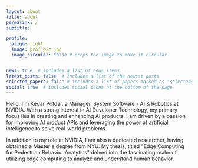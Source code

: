```yaml
---
layout: about
title: about
permalink: /
subtitle: 

profile:
  align: right
  image: prof_pic.jpg
  image_circular: false # crops the image to make it circular


news: true  # includes a list of news items
latest_posts: false  # includes a list of the newest posts
selected_papers: false # includes a list of papers marked as "selected={true}"
social: true  # includes social icons at the bottom of the page
---
```


Hello, I'm Kedar Potdar, a Manager, System Software - AI & Robotics at NVIDIA. With a strong interest in AI Developer Technology, my primary focus lies in creating and enhancing AI products. I am driven by a passion for improving AI product APIs and leveraging the power of artificial intelligence to solve real-world problems.

In addition to my role at NVIDIA, I am also a dedicated researcher, having obtained a Master's degree from NYU. My thesis, titled "Edge Computing for Pedestrian Behavior Analytics" delved into the fascinating realm of utilizing edge computing to analyze and understand human behavior. 
